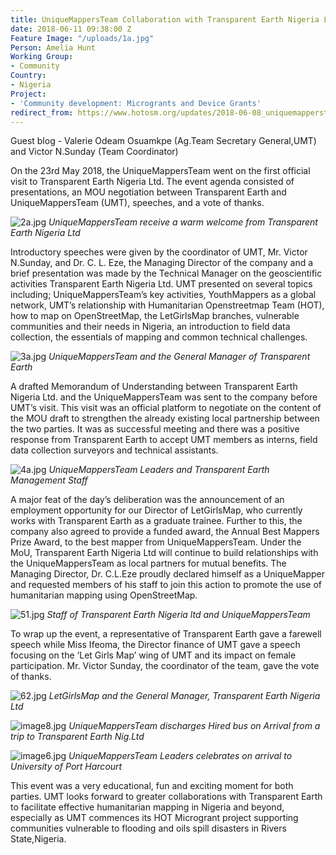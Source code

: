 ```yaml
---
title: UniqueMappersTeam Collaboration with Transparent Earth Nigeria Ltd.
date: 2018-06-11 09:38:00 Z
Feature Image: "/uploads/1a.jpg"
Person: Amelia Hunt
Working Group:
- Community
Country:
- Nigeria
Project:
- 'Community development: Microgrants and Device Grants'
redirect_from: https://www.hotosm.org/updates/2018-06-08_uniquemappersteam_collaboration_with_transparent_earth_nigeria_ltd
---
```


Guest blog - Valerie Odeam Osuamkpe (Ag.Team Secretary General,UMT) and Victor N.Sunday (Team Coordinator)

On the 23rd May 2018, the UniqueMappersTeam went on the first official visit to Transparent Earth Nigeria Ltd. The event agenda consisted of presentations, an MOU negotiation between Transparent Earth and UniqueMappersTeam (UMT), speeches, and a vote of thanks.

![2a.jpg](/uploads/2a.jpg)
*UniqueMappersTeam receive a warm welcome from Transparent Earth Nigeria Ltd*

Introductory speeches were given by the coordinator of UMT, Mr. Victor N.Sunday, and Dr. C. L. Eze, the Managing Director of the company and a brief presentation was made by the Technical Manager on the geoscientific activities Transparent Earth Nigeria Ltd. UMT presented on several topics including; UniqueMappersTeam’s key activities, YouthMappers as a global network, UMT’s relationship with Humanitarian Openstreetmap Team (HOT), how to map on OpenStreetMap, the LetGirlsMap branches, vulnerable communities and their needs in Nigeria, an introduction to field data collection, the essentials of mapping and common technical challenges.

![3a.jpg](/uploads/3a.jpg)
*UniqueMappersTeam and the General Manager of Transparent Earth*

A drafted Memorandum of Understanding between Transparent Earth Nigeria Ltd. and the UniqueMappersTeam was sent to the company before UMT’s visit. This visit was an official platform to negotiate on the content of the MOU draft to strengthen the already existing local partnership between the two parties. It was as successful meeting and there was a positive response from Transparent Earth to accept UMT members as interns, field data collection surveyors and technical assistants.

![4a.jpg](/uploads/4a.jpg)
*UniqueMappersTeam Leaders and Transparent Earth Management Staff*

A major feat of the day’s deliberation was the announcement of an employment opportunity for our Director of LetGirlsMap, who currently works with Transparent Earth as a graduate trainee. Further to this, the company also agreed to provide a funded award, the Annual Best Mappers Prize Award, to the best mapper from UniqueMappersTeam. Under the MoU, Transparent Earth Nigeria Ltd will continue to build relationships with the UniqueMappersTeam as local partners for mutual benefits. The Managing Director, Dr. C.L.Eze proudly declared himself as a UniqueMapper and requested members of his staff to join this action to promote the use of humanitarian mapping using OpenStreetMap.

![51.jpg](/uploads/51.jpg)
*Staff of Transparent Earth Nigeria ltd and UniqueMappersTeam*

To wrap up the event, a representative of Transparent Earth gave a farewell speech while Miss Ifeoma, the Director finance of UMT gave a speech focusing on the ‘Let Girls Map’ wing of UMT and its impact on female participation. Mr. Victor Sunday, the coordinator of the team, gave the vote of thanks.

![62.jpg](/uploads/62.jpg)
*LetGirlsMap and the General Manager, Transparent Earth Nigeria Ltd*

![image8.jpg](/uploads/image8.jpg)
*UniqueMappersTeam discharges Hired bus on Arrival from a trip to Transparent Earth Nig.Ltd*

![image6.jpg](/uploads/image6.jpg)
*UniqueMappersTeam Leaders celebrates on arrival to University of Port Harcourt*

This event was a very educational, fun and exciting moment for both parties. UMT looks forward to greater collaborations with Transparent Earth to facilitate effective humanitarian mapping in Nigeria and beyond, especially as UMT commences its HOT Microgrant project supporting communities vulnerable to flooding and oils spill disasters in Rivers State,Nigeria.
